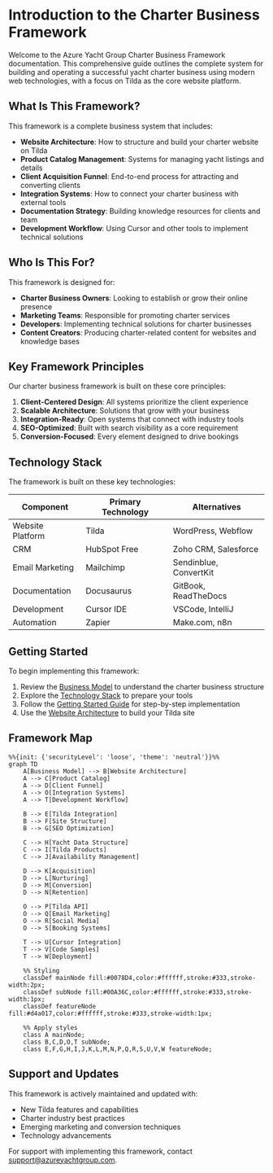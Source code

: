 # Introduction to the Charter Business Framework

Welcome to the Azure Yacht Group Charter Business Framework documentation. This comprehensive guide outlines the complete system for building and operating a successful yacht charter business using modern web technologies, with a focus on Tilda as the core website platform.

## What Is This Framework?

This framework is a complete business system that includes:

- **Website Architecture**: How to structure and build your charter website on Tilda
- **Product Catalog Management**: Systems for managing yacht listings and details
- **Client Acquisition Funnel**: End-to-end process for attracting and converting clients
- **Integration Systems**: How to connect your charter business with external tools
- **Documentation Strategy**: Building knowledge resources for clients and team
- **Development Workflow**: Using Cursor and other tools to implement technical solutions

## Who Is This For?

This framework is designed for:

- **Charter Business Owners**: Looking to establish or grow their online presence
- **Marketing Teams**: Responsible for promoting charter services
- **Developers**: Implementing technical solutions for charter businesses
- **Content Creators**: Producing charter-related content for websites and knowledge bases

## Key Framework Principles

Our charter business framework is built on these core principles:

1. **Client-Centered Design**: All systems prioritize the client experience
2. **Scalable Architecture**: Solutions that grow with your business
3. **Integration-Ready**: Open systems that connect with industry tools
4. **SEO-Optimized**: Built with search visibility as a core requirement
5. **Conversion-Focused**: Every element designed to drive bookings

## Technology Stack

The framework is built on these key technologies:

| Component | Primary Technology | Alternatives |
|-----------|-------------------|-------------|
| Website Platform | Tilda | WordPress, Webflow |
| CRM | HubSpot Free | Zoho CRM, Salesforce |
| Email Marketing | Mailchimp | Sendinblue, ConvertKit |
| Documentation | Docusaurus | GitBook, ReadTheDocs |
| Development | Cursor IDE | VSCode, IntelliJ |
| Automation | Zapier | Make.com, n8n |

## Getting Started

To begin implementing this framework:

1. Review the [Business Model](./business-model) to understand the charter business structure
2. Explore the [Technology Stack](./technology-stack) to prepare your tools
3. Follow the [Getting Started Guide](./getting-started) for step-by-step implementation
4. Use the [Website Architecture](./website-architecture/overview) to build your Tilda site

## Framework Map

```mermaid
%%{init: {'securityLevel': 'loose', 'theme': 'neutral'}}%%
graph TD
    A[Business Model] --> B[Website Architecture]
    A --> C[Product Catalog]
    A --> D[Client Funnel]
    A --> O[Integration Systems]
    A --> T[Development Workflow]
    
    B --> E[Tilda Integration]
    B --> F[Site Structure]
    B --> G[SEO Optimization]
    
    C --> H[Yacht Data Structure]
    C --> I[Tilda Products]
    C --> J[Availability Management]
    
    D --> K[Acquisition]
    D --> L[Nurturing]
    D --> M[Conversion]
    D --> N[Retention]
    
    O --> P[Tilda API]
    O --> Q[Email Marketing]
    O --> R[Social Media]
    O --> S[Booking Systems]
    
    T --> U[Cursor Integration]
    T --> V[Code Samples]
    T --> W[Deployment]
    
    %% Styling
    classDef mainNode fill:#0078D4,color:#ffffff,stroke:#333,stroke-width:2px;
    classDef subNode fill:#00A36C,color:#ffffff,stroke:#333,stroke-width:1px;
    classDef featureNode fill:#d4a017,color:#ffffff,stroke:#333,stroke-width:1px;
    
    %% Apply styles
    class A mainNode;
    class B,C,D,O,T subNode;
    class E,F,G,H,I,J,K,L,M,N,P,Q,R,S,U,V,W featureNode;
```

## Support and Updates

This framework is actively maintained and updated with:

- New Tilda features and capabilities
- Charter industry best practices
- Emerging marketing and conversion techniques
- Technology advancements

For support with implementing this framework, contact [support@azureyachtgroup.com](mailto:support@azureyachtgroup.com). 